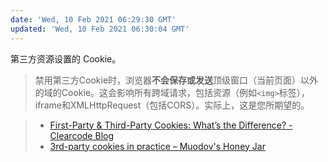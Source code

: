 ```yaml
---
date: 'Wed, 10 Feb 2021 06:29:30 GMT'
updated: 'Wed, 10 Feb 2021 06:30:04 GMT'
---
```


第三方资源设置的 Cookie。

> 禁用第三方Cookie时，浏览器**不会保存或发送**顶级窗口（当前页面）以外的域的Cookie。这会影响所有跨域请求，包括资源（例如`<img>`标签），iframe和XMLHttpRequest（包括CORS）。实际上，这是您所期望的。

> - [First-Party & Third-Party Cookies: What’s the Difference? - Clearcode Blog](https://clearcode.cc/blog/difference-between-first-party-third-party-cookies/)
> - [3rd-party cookies in practice – Muodov's Honey Jar](https://blog.zok.pw/web/2015/10/21/3rd-party-cookies-in-practice/)